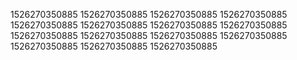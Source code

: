 1526270350885
1526270350885
1526270350885
1526270350885
1526270350885
1526270350885
1526270350885
1526270350885
1526270350885
1526270350885
1526270350885
1526270350885
1526270350885
1526270350885
1526270350885